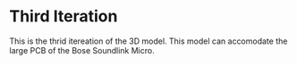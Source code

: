 # Third Iteration
This is the thrid itereation of the 3D model. This model can accomodate the large PCB of the Bose Soundlink Micro. 


